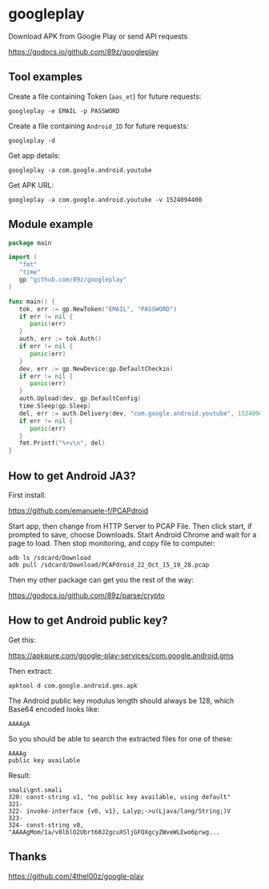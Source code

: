 # googleplay

Download APK from Google Play or send API requests

https://godocs.io/github.com/89z/googleplay

## Tool examples

Create a file containing Token (`aas_et`) for future requests:

~~~
googleplay -e EMAIL -p PASSWORD
~~~

Create a file containing `Android_ID` for future requests:

~~~
googleplay -d
~~~

Get app details:

~~~
googleplay -a com.google.android.youtube
~~~

Get APK URL:

~~~
googleplay -a com.google.android.youtube -v 1524094400
~~~

## Module example

~~~go
package main

import (
   "fmt"
   "time"
   gp "github.com/89z/googleplay"
)

func main() {
   tok, err := gp.NewToken("EMAIL", "PASSWORD")
   if err != nil {
      panic(err)
   }
   auth, err := tok.Auth()
   if err != nil {
      panic(err)
   }
   dev, err := gp.NewDevice(gp.DefaultCheckin)
   if err != nil {
      panic(err)
   }
   auth.Upload(dev, gp.DefaultConfig)
   time.Sleep(gp.Sleep)
   del, err := auth.Delivery(dev, "com.google.android.youtube", 1524094400)
   if err != nil {
      panic(err)
   }
   fmt.Printf("%+v\n", del)
}
~~~

## How to get Android JA3?

First install:

https://github.com/emanuele-f/PCAPdroid

Start app, then change from HTTP Server to PCAP File. Then click start, if
prompted to save, choose Downloads. Start Android Chrome and wait for a page to
load. Then stop monitoring, and copy file to computer:

~~~
adb ls /sdcard/Download
adb pull /sdcard/Download/PCAPdroid_22_Oct_15_19_28.pcap
~~~

Then my other package can get you the rest of the way:

https://godocs.io/github.com/89z/parse/crypto

## How to get Android public key?

Get this:

https://apkpure.com/google-play-services/com.google.android.gms

Then extract:

~~~
apktool d com.google.android.gms.apk
~~~

The Android public key modulus length should always be 128, which Base64 encoded
looks like:

~~~
AAAAgA
~~~

So you should be able to search the extracted files for one of these:

~~~
AAAAg
public key available
~~~

Result:

~~~
smali\gnt.smali
320: const-string v1, "no public key available, using default"
321-
322- invoke-interface {v0, v1}, Lalyp;->u(Ljava/lang/String;)V
323-
324- const-string v0, "AAAAgMom/1a/v0lblO2Ubrt60J2gcuXSljGFQXgcyZWveWLEwo6prwg...
~~~

## Thanks

https://github.com/4thel00z/google-play
